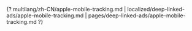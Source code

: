{? multilang/zh-CN/apple-mobile-tracking.md | localized/deep-linked-ads/apple-mobile-tracking.md | pages/deep-linked-ads/apple-mobile-tracking.md ?}
